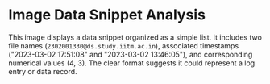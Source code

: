 # Image Data Snippet Analysis

This image displays a data snippet organized as a simple list. It includes two file names (`2302001330@ds.study.iitm.ac.in`), associated timestamps ("2023-03-02 17:51:08" and "2023-03-02 13:46:05"), and corresponding numerical values (4, 3). The clear format suggests it could represent a log entry or data record.
